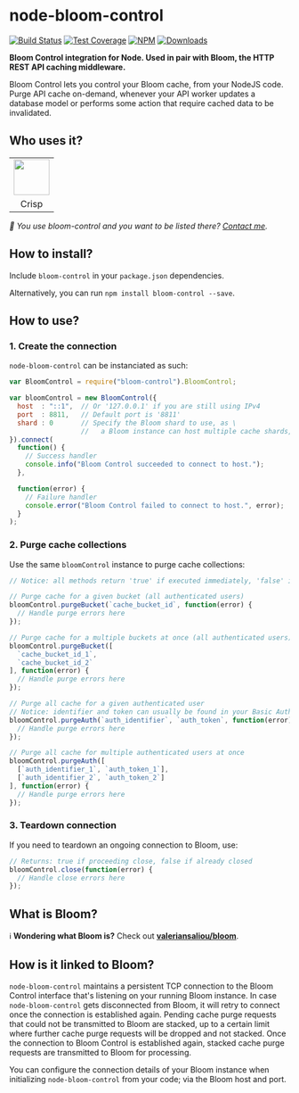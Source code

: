 # node-bloom-control

[![Build Status](https://img.shields.io/travis/valeriansaliou/node-bloom-control/master.svg)](https://travis-ci.org/valeriansaliou/node-bloom-control) [![Test Coverage](https://img.shields.io/coveralls/valeriansaliou/node-bloom-control/master.svg)](https://coveralls.io/github/valeriansaliou/node-bloom-control?branch=master) [![NPM](https://img.shields.io/npm/v/bloom-control.svg)](https://www.npmjs.com/package/bloom-control) [![Downloads](https://img.shields.io/npm/dt/bloom-control.svg)](https://www.npmjs.com/package/bloom-control)

**Bloom Control integration for Node. Used in pair with Bloom, the HTTP REST API caching middleware.**

Bloom Control lets you control your Bloom cache, from your NodeJS code. Purge API cache on-demand, whenever your API worker updates a database model or performs some action that require cached data to be invalidated.

## Who uses it?

<table>
<tr>
<td align="center"><a href="https://crisp.chat/"><img src="https://valeriansaliou.github.io/node-bloom-control/images/crisp.png" height="64" /></a></td>
</tr>
<tr>
<td align="center">Crisp</td>
</tr>
</table>

_👋 You use bloom-control and you want to be listed there? [Contact me](https://valeriansaliou.name/)._

## How to install?

Include `bloom-control` in your `package.json` dependencies.

Alternatively, you can run `npm install bloom-control --save`.

## How to use?

### 1. Create the connection

`node-bloom-control` can be instanciated as such:

```javascript
var BloomControl = require("bloom-control").BloomControl;

var bloomControl = new BloomControl({
  host  : "::1",  // Or '127.0.0.1' if you are still using IPv4
  port  : 8811,   // Default port is '8811'
  shard : 0       // Specify the Bloom shard to use, as \
                  //   a Bloom instance can host multiple cache shards, eg. for different API workers
}).connect(
  function() {
    // Success handler
    console.info("Bloom Control succeeded to connect to host.");
  },

  function(error) {
    // Failure handler
    console.error("Bloom Control failed to connect to host.", error);
  }
);
```

### 2. Purge cache collections

Use the same `bloomControl` instance to purge cache collections:

```javascript
// Notice: all methods return 'true' if executed immediately, 'false' if deferred (ie. TCP socket disconnected)

// Purge cache for a given bucket (all authenticated users)
bloomControl.purgeBucket(`cache_bucket_id`, function(error) {
  // Handle purge errors here
});

// Purge cache for a multiple buckets at once (all authenticated users)
bloomControl.purgeBucket([
  `cache_bucket_id_1`,
  `cache_bucket_id_2`
], function(error) {
  // Handle purge errors here
});

// Purge all cache for a given authenticated user
// Notice: identifier and token can usually be found in your Basic Auth headers
bloomControl.purgeAuth(`auth_identifier`, `auth_token`, function(error) {
  // Handle purge errors here
});

// Purge all cache for multiple authenticated users at once
bloomControl.purgeAuth([
  [`auth_identifier_1`, `auth_token_1`],
  [`auth_identifier_2`, `auth_token_2`]
], function(error) {
  // Handle purge errors here
});
```

### 3. Teardown connection

If you need to teardown an ongoing connection to Bloom, use:

```javascript
// Returns: true if proceeding close, false if already closed
bloomControl.close(function(error) {
  // Handle close errors here
});
```

## What is Bloom?

ℹ️ **Wondering what Bloom is?** Check out **[valeriansaliou/bloom](https://github.com/valeriansaliou/bloom)**.

## How is it linked to Bloom?

`node-bloom-control` maintains a persistent TCP connection to the Bloom Control interface that's listening on your running Bloom instance. In case `node-bloom-control` gets disconnected from Bloom, it will retry to connect once the connection is established again. Pending cache purge requests that could not be transmitted to Bloom are stacked, up to a certain limit where further cache purge requests will be dropped and not stacked. Once the connection to Bloom Control is established again, stacked cache purge requests are transmitted to Bloom for processing.

You can configure the connection details of your Bloom instance when initializing `node-bloom-control` from your code; via the Bloom host and port.
